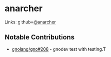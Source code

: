 # anarcher
Links: github=[@anarcher](https://github.com/anarcher) 
## Notable Contributions
- [gnolang/gno#208](https://github.com/gnolang/gno/pull/208) - gnodev test with testing.T
